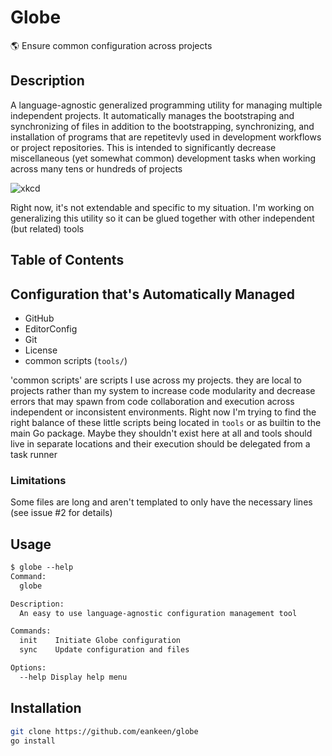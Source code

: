 # Globe

🌎 Ensure common configuration across projects

## Description

A language-agnostic generalized programming utility for managing multiple independent projects. It automatically manages the bootstraping and synchronizing of files in addition to the bootstrapping, synchronizing, and installation of programs that are repetitevly used in development workflows or project repositories. This is intended to significantly decrease miscellaneous (yet somewhat common) development tasks when working across many tens or hundreds of projects

![xkcd](https://imgs.xkcd.com/comics/is_it_worth_the_time.png)

Right now, it's not extendable and specific to my situation. I'm working on generalizing this utility so it can be glued together with other independent (but related) tools

## Table of Contents

## Configuration that's Automatically Managed

-  GitHub
-  EditorConfig
-  Git
-  License
-  common scripts (`tools/`)

'common scripts' are scripts I use across my projects. they are local to projects rather than my system to increase code modularity and decrease errors that may spawn from code collaboration and execution across independent or inconsistent environments. Right now I'm trying to find the right balance of these little scripts being located in `tools` or as builtin to the main Go package. Maybe they shouldn't exist here at all and tools should live in separate locations and their execution should be delegated from a task runner

### Limitations

Some files are long and aren't templated to only have the necessary lines (see issue #2 for details)

## Usage

```txt
$ globe --help
Command:
  globe

Description:
  An easy to use language-agnostic configuration management tool

Commands:
  init    Initiate Globe configuration
  sync    Update configuration and files

Options:
  --help Display help menu
```

## Installation

```sh
git clone https://github.com/eankeen/globe
go install
```

